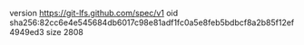 version https://git-lfs.github.com/spec/v1
oid sha256:82cc6e4e545684db6017c98e81adf1fc0a5e8feb5bdbcf8a2b85f12ef4949ed3
size 2808
